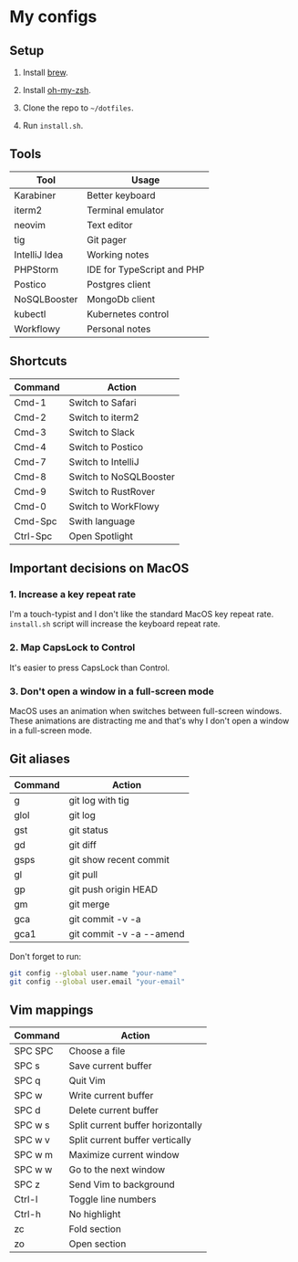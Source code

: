 # My configs

## Setup

1. Install [brew](https://brew.sh).

2. Install [oh-my-zsh](https://ohmyz.sh).

3. Clone the repo to `~/dotfiles`.

4. Run `install.sh`.

## Tools

| Tool            | Usage                      |
|-----------------|----------------------------|
| Karabiner       | Better keyboard            |
| iterm2          | Terminal emulator          |
| neovim          | Text editor                |
| tig             | Git pager                  |
| IntelliJ Idea   | Working notes              |
| PHPStorm        | IDE for TypeScript and PHP |
| Postico         | Postgres client            |
| NoSQLBooster    | MongoDb client             |
| kubectl         | Kubernetes control         |
| Workflowy       | Personal notes             |


## Shortcuts

| Command  | Action                 |
|----------|------------------------|
| Cmd-1    | Switch to Safari       |
| Cmd-2    | Switch to iterm2       |
| Cmd-3    | Switch to Slack        |
| Cmd-4    | Switch to Postico      |
| Cmd-7    | Switch to IntelliJ     |
| Cmd-8    | Switch to NoSQLBooster |
| Cmd-9    | Switch to RustRover    |
| Cmd-0    | Switch to WorkFlowy    |
| Cmd-Spc  | Swith language         |
| Ctrl-Spc | Open Spotlight         |


## Important decisions on MacOS

### 1. Increase a key repeat rate

I'm a touch-typist and I don't like the standard MacOS key repeat rate. `install.sh` script will increase the keyboard repeat rate.


### 2. Map CapsLock to Control

It's easier to press CapsLock than Control.


### 3. Don't open a window in a full-screen mode

MacOS uses an animation when switches between full-screen windows. These animations are distracting me and that's why I don't open a window in a  full-screen mode.


## Git aliases

| Command | Action                   |
|---------|--------------------------|
| g       | git log with tig         |
| glol    | git log                  |
| gst     | git status               |
| gd      | git diff                 |
| gsps    | git show recent commit   |
| gl      | git pull                 |
| gp      | git push origin HEAD     |
| gm      | git merge                |
| gca     | git commit -v -a         |
| gca1    | git commit -v -a --amend |

Don't forget to run:

```bash
git config --global user.name "your-name"
git config --global user.email "your-email"
```


## Vim mappings

| Command | Action                            |
|---------|-----------------------------------|
| SPC SPC | Choose a file                     |
| SPC s   | Save current buffer               |
| SPC q   | Quit Vim                          |
| SPC w   | Write current buffer              |
| SPC d   | Delete current buffer             |
| SPC w s | Split current buffer horizontally |
| SPC w v | Split current buffer vertically   |
| SPC w m | Maximize current window           |
| SPC w w | Go to the next window             |
| SPC z   | Send Vim to background            |
| Ctrl-l  | Toggle line numbers               |
| Ctrl-h  | No highlight                      |
| zc      | Fold section                      |
| zo      | Open section                      |
